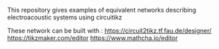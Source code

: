 This repository gives examples of equivalent networks describing electroacoustic systems using circuitikz

These network can be built with :
https://circuit2tikz.tf.fau.de/designer/
https://tikzmaker.com/editor
https://www.mathcha.io/editor
